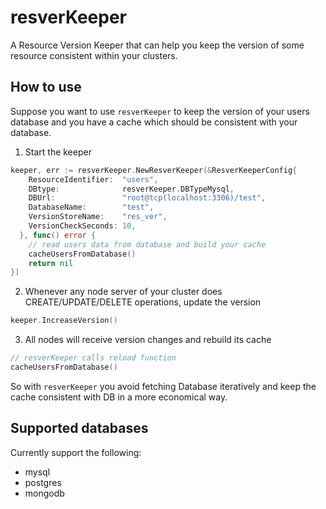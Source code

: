 # resverKeeper
A Resource Version Keeper that can help you keep the version of some resource consistent within your clusters.

## How to use

Suppose you want to use ```resverKeeper``` to keep the version of your users database and you have a cache which should be consistent with your database.

1. Start the keeper

```go
keeper, err := resverKeeper.NewResverKeeper(&ResverKeeperConfig{
    ResourceIdentifier:  "users",
    DBtype:              resverKeeper.DBTypeMysql,
    DBUrl:               "root@tcp(localhost:3306)/test",
    DatabaseName:        "test",
    VersionStoreName:    "res_ver",
    VersionCheckSeconds: 10,
  }, func() error {
    // read users data from database and build your cache
    cacheUsersFromDatabase()
    return nil
})
```

2. Whenever any node server of your cluster does CREATE/UPDATE/DELETE operations, update the version

```go
keeper.IncreaseVersion()
```

3. All nodes will receive version changes and rebuild its cache

```go
// resverKeeper calls reload function
cacheUsersFromDatabase()
```

So with ```resverKeeper``` you avoid fetching Database iteratively and keep the cache consistent with DB in a more economical way.

## Supported databases

Currently support the following:

* mysql
* postgres
* mongodb

